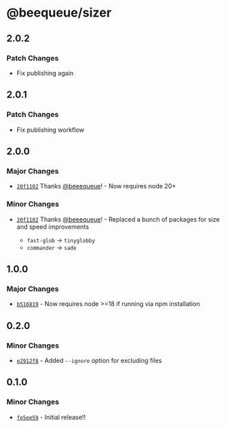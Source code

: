 # @beequeue/sizer

## 2.0.2

### Patch Changes

- Fix publishing again

## 2.0.1

### Patch Changes

- Fix publishing workflow

## 2.0.0

### Major Changes

- [`20f1102`](https://github.com/beeequeue/sizer/commit/20f11029556365d6fccd4077de17b016da6da424) Thanks [@beeequeue](https://github.com/beeequeue)! - Now requires node 20+

### Minor Changes

- [`20f1102`](https://github.com/beeequeue/sizer/commit/20f11029556365d6fccd4077de17b016da6da424) Thanks [@beeequeue](https://github.com/beeequeue)! - Replaced a bunch of packages for size and speed improvements

  - `fast-glob` -> `tinyglobby`
  - `commander` -> `sade`

## 1.0.0

### Major Changes

- [`b516819`](https://github.com/BeeeQueue/sizer/commit/b5168197de232924f64d613d8d1e7cbf815cbc2a) - Now requires node >=18 if running via npm installation

## 0.2.0

### Minor Changes

- [`e2912f8`](https://github.com/BeeeQueue/sizer/commit/e2912f8701ac48eb1ae77a40dcf3180e9e495631) - Added `--ignore` option for excluding files

## 0.1.0

### Minor Changes

- [`fe5ee59`](https://github.com/BeeeQueue/sizer/commit/fe5ee597733fa9a1ad803ae45e020e4308680391) - Initial release!!
